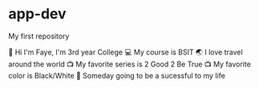 # app-dev
My first repository

👋 Hi I'm Faye, I'm 3rd year College
💻 My course is BSIT
🌏 I love travel around the world
📺 My favorite series is 2 Good 2 Be True
📺 My favorite color is Black/White
🏢 Someday going to be a sucessful to my life
